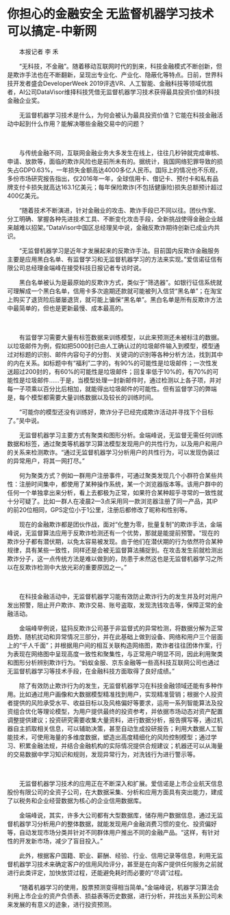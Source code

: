 # 你担心的金融安全 无监督机器学习技术可以搞定-中新网

　　本报记者 李 禾

　　“无科技，不金融”。随着移动互联网时代的到来，科技金融模式不断创新，但是欺诈手法也在不断翻新，呈现出专业化、产业化、隐蔽化等特点。日前，世界科技开发者盛会DeveloperWeek 2019评选VR、人工智能、金融科技等领域优胜者，AI公司DataVisor维择科技凭借无监督机器学习技术获得最具投资价值的科技金融企业奖。

　　无监督机器学习技术是什么，为何会被认为最具投资价值？它能在科技金融活动中起到什么作用？能解决哪些金融交易中的问题？

　　

　　与传统金融不同，互联网金融业务大多发生在线上，往往几秒钟就完成审核、申请、放款等，面临的欺诈风险也是前所未有的。据统计，我国网络犯罪导致的损失占GDP0.63%，一年损失金额高达4000多亿人民币。国际上的情况也不乐观，多份市场研究报告指出，仅2016年一年，全球信用卡、借记卡、预付卡和私有品牌支付卡损失就高达163.1亿美元；每年保险欺诈(不包括健康险)损失总额预计超过400亿美元。

　　“随着技术不断演进，针对金融业的攻击、欺诈手段已不同以往。团伙作案、分工明确、掌握各种先进技术工具、不断变化攻击手段，全新挑战使得金融企业越来越难以招架。”DataVisor中国区总经理吴中说，金融反欺诈期待创新已成业内共识。

　　“无监督机器学习是近年才发展起来的反欺诈手法。目前国内反欺诈金融服务主要是应用黑白名单、有监督学习和无监督机器学习的方法来实现。”爱信诺征信有限公司总经理金端峰在接受科技日报记者专访时说。

　　黑白名单被认为是最原始的反欺诈方式，类似于“筛选器”。如银行征信系统就可理解成一个黑白名单，信用卡多次逾期还款就可能被列入信贷“黑名单”；在淘宝上购买了退货险后屡屡退货，就可能上骗保“黑名单”。黑白名单是所有反欺诈方法中最简单的，但也是更新最慢、成本最高的。

　　

　　有监督学习需要大量有标签数据来训练模型，以此来预测还未被标注的数据。以垃圾邮件为例，假如把5000封已由人工确认过的垃圾邮件输入到模型，模型通过对标题的识别、邮件内容句子的分割、关键词的识别等各种分析方法，找到其中的内在关系。如标题中有“福利”二字的，有90%的可能性是垃圾邮件；一次性发送超过200封的，有60%的可能性是垃圾邮件；回复率低于10%的，有70%的可能性是垃圾邮件……于是，当模型处理一封新邮件时，通过检测以上各子项，并对每一子项乘以百分比后相加，就能得出垃圾邮件的可能性。但有监督学习的弊端是，每个模型都需要大量训练数据以及较长的训练时间。

　　“可能你的模型还没有训练好，欺诈分子已经完成欺诈活动并寻找下个目标了。”吴中说。

　　无监督机器学习主要方式有聚类和图形分析。金端峰说，无监督无需任何训练数据和标签，通过聚类等机器学习算法模型发现用户的共性行为，以及用户和用户的关系来检测欺诈。“通过无监督机器学习分析用户的共性行为，可以发现伪装过的异常用户，将其一网打尽。”

　　何为聚类方式？例如一群用户注册事件，可通过聚类发现几个小群符合某些共性：注册时间集中，都使用了某种操作系统，某一个浏览器版本等。该用户群中的任何一个单独拿出来分析，看上去都极为正常，如果符合某种超乎寻常的一致性就十分可疑了。比如一群人在凌晨2—3点采用同一款浏览器注册了同一产品，其IP的前20位相同，GPS定位小于1公里，注册后都修改了昵称和性别等。

　　现在的金融欺诈都是团伙作战，面对“化整为零，批量复制”的欺诈手法，金端峰说，无监督算法应用于反欺诈检测还有一个优势，那就是能提前预警。“现在的欺诈分子都有潜伏期，以免太容易被发现。由于他们在潜伏期的行为依然符合某种规律，具有某些一致性，同样还是会被无监督算法捕捉到。在攻击发生前就检测出欺诈分子，这一点传统方法是难以做到的，防患于未然这也是无监督机器学习之所以在反欺诈检测中大放光彩的重要原因之一。”

　　

　　在科技金融活动中，无监督机器学习能有效防止欺诈行为的发生并及时对用户发出预警，阻止开户欺诈、欺诈交易、账号盗取，发现洗钱攻击等，保障正常的金融活动。

　　金端峰举例说，猛犸反欺诈公司基于非监督式的异常检测，将数据分解为正常趋势、随机扰动和异常情况三部分，并在此基础上做到设备、网络和用户三个层面上的“千人千面”；并根据用户间的相互关联构造网络图，欺诈者往往团体作案，行为表现在网络图中呈现高度一致性和聚集性，与正常用户明显不同，因此利用聚类和图形分析辨别欺诈行为。“蚂蚁金服、京东金融等一些高科技互联网公司也通过无监督机器学习等技术手段，在金融科技方面取得了良好成绩。”

　　除了有效防止欺诈行为的发生，无监督机器学习在科技金融领域还能有多种作用。比如通过用户画像和大数据模型精准找到用户，实现精准营销；根据个人投资者提供的风险承受水平、收益目标以及风格偏好等要求，运用一系列智能算法及投资组合优化等理论模型，为用户提供最终的投资参考，并依据市场动态对资产配置调整提供建议；投资研究需要收集大量资料，进行数据分析，报告撰写等，通过机器自主抓取相关信息，可以辅助决策，甚至自动生成投研报告；利用大数据人工智能技术，可使用海量的多维度数据，塑造出高度精细化的风险控制模型；通过学习、积累金融法规，并结合金融机构的实际情况提供合规建议；机器还可以从海量的交易数据中学习知识和规则，发现异常行为，对洗钱行为进行警示等。

　　

　　无监督机器学习技术的应用正在不断深入和扩展。爱信诺是上市企业航天信息股份有限公司的全资子公司，在大数据采集、分析和应用方面具有突出能力，建成了以税务和企业经营数据为核心的企业信用数据库。

　　金端峰说，其实，许多大公司都有大型数据库，储存用户数据信息，通过无监督机器学习分析用户的整体数据，就能发现用户金融消费习惯的变化、投资偏好等，自动发现市场分类并针对不同群体用户推出不同的金融产品。“这样，有针对性的开发新市场，减少了盲目投入。”

　　此外，根据客户国籍、职业、薪酬、经验、行业、信用记录等信息，利用无监督机器学习技术来确定客户的信用风险评分，甚至是在向客户提供任何服务之前就进行此类评定，加快放贷过程，还能避免耗时而必要的“尽调”过程。

　　“随着机器学习的使用，股票预测变得相当简单。”金端峰说，机器学习算法会利用上市企业的资产负债表、损益表等历史数据，进行分析，并找出关系到公司未来发展的有意义的迹象，进行投资预测。
